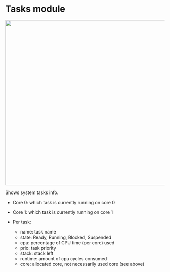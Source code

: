 # Tasks module

<img width="522" src="https://github.com/user-attachments/assets/3934eec3-9382-45e1-9462-3968f4e86b4c" />

Shows system tasks info.

* Core 0: which task is currently running on core 0
* Core 1: which task is currently running on core 1

* Per task:
    * name: task name
    * state: Ready, Running, Blocked, Suspended
    * cpu: percentage of CPU time (per core) used
    * prio: task priority
    * stack: stack left
    * runtime: amount of cpu cycles consumed
    * core: allocated core, not necessarily used core (see above)
